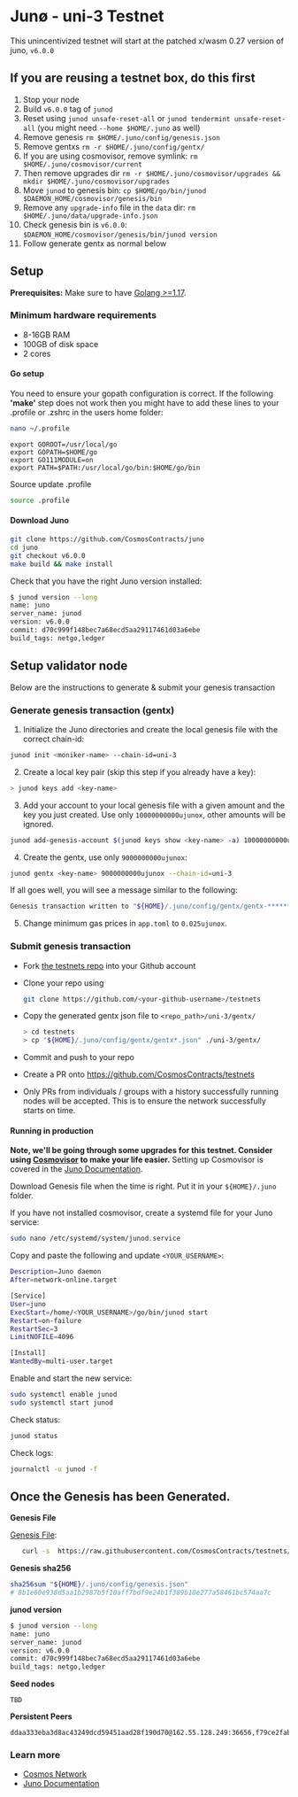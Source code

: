 # Junø - uni-3 Testnet

This unincentivized testnet will start at the patched x/wasm 0.27 version of juno, `v6.0.0`

## If you are reusing a testnet box, do this first

1. Stop your node
2. Build `v6.0.0` tag of `junod`
3. Reset using `junod unsafe-reset-all` or `junod tendermint unsafe-reset-all` (you might need `--home $HOME/.juno` as well)
4. Remove genesis `rm $HOME/.juno/config/genesis.json`
5. Remove gentxs `rm -r $HOME/.juno/config/gentx/`
6. If you are using cosmovisor, remove symlink: `rm $HOME/.juno/cosmovisor/current`
7. Then remove upgrades dir `rm -r $HOME/.juno/cosmovisor/upgrades && mkdir $HOME/.juno/cosmovisor/upgrades`
8. Move `junod` to genesis bin: `cp $HOME/go/bin/junod $DAEMON_HOME/cosmovisor/genesis/bin`
9. Remove any `upgrade-info` file in the `data` dir: `rm $HOME/.juno/data/upgrade-info.json`
10. Check genesis bin is `v6.0.0`: `$DAEMON_HOME/cosmovisor/genesis/bin/junod version`
11. Follow generate gentx as normal below

## Setup

**Prerequisites:** Make sure to have [Golang >=1.17](https://golang.org/).

### Minimum hardware requirements

- 8-16GB RAM
- 100GB of disk space
- 2 cores

#### Go setup

You need to ensure your gopath configuration is correct. If the following **'make'** step does not work then you might have to add these lines to your .profile or .zshrc in the users home folder:

```sh
nano ~/.profile
```

```
export GOROOT=/usr/local/go
export GOPATH=$HOME/go
export GO111MODULE=on
export PATH=$PATH:/usr/local/go/bin:$HOME/go/bin
```

Source update .profile

```sh
source .profile
```

#### Download Juno

```sh
git clone https://github.com/CosmosContracts/juno
cd juno
git checkout v6.0.0
make build && make install
```

Check that you have the right Juno version installed:

```sh
$ junod version --long
name: juno
server_name: junod
version: v6.0.0
commit: d70c999f148bec7a68ecd5aa29117461d03a6ebe
build_tags: netgo,ledger
```

## Setup validator node

Below are the instructions to generate & submit your genesis transaction

### Generate genesis transaction (gentx)

1. Initialize the Juno directories and create the local genesis file with the correct chain-id:

```bash
junod init <moniker-name> --chain-id=uni-3
```

2. Create a local key pair (skip this step if you already have a key):

```sh
> junod keys add <key-name>
```

3. Add your account to your local genesis file with a given amount and the key you just created. Use only `10000000000ujunox`, other amounts will be ignored.

```bash
junod add-genesis-account $(junod keys show <key-name> -a) 10000000000ujunox
```

4. Create the gentx, use only `9000000000ujunox`:

```bash
junod gentx <key-name> 9000000000ujunox --chain-id=uni-3
```

If all goes well, you will see a message similar to the following:

```bash
Genesis transaction written to "${HOME}/.juno/config/gentx/gentx-******.json"
```

5. Change minimum gas prices in `app.toml` to `0.025ujunox`.

### Submit genesis transaction

- Fork [the testnets repo](https://github.com/CosmosContracts/testnets) into your Github account

- Clone your repo using

  ```bash
  git clone https://github.com/<your-github-username>/testnets
  ```

- Copy the generated gentx json file to `<repo_path>/uni-3/gentx/`

  ```sh
  > cd testnets
  > cp "${HOME}/.juno/config/gentx/gentx*.json" ./uni-3/gentx/
  ```

- Commit and push to your repo
- Create a PR onto https://github.com/CosmosContracts/testnets
- Only PRs from individuals / groups with a history successfully running nodes will be accepted. This is to ensure the network successfully starts on time.

#### Running in production

**Note, we'll be going through some upgrades for this testnet. Consider using [Cosmovisor](https://github.com/cosmos/cosmos-sdk/tree/master/cosmovisor) to make your life easier.** Setting up Cosmovisor is covered in the [Juno Documentation](https://docs.junochain.com/validators/setting-up-cosmovisor).

Download Genesis file when the time is right. Put it in your `${HOME}/.juno` folder.

If you have not installed cosmovisor, create a systemd file for your Juno service:

```sh
sudo nano /etc/systemd/system/junod.service
```

Copy and paste the following and update `<YOUR_USERNAME>`:

```sh
Description=Juno daemon
After=network-online.target

[Service]
User=juno
ExecStart=/home/<YOUR_USERNAME>/go/bin/junod start
Restart=on-failure
RestartSec=3
LimitNOFILE=4096

[Install]
WantedBy=multi-user.target
```

Enable and start the new service:

```sh
sudo systemctl enable junod
sudo systemctl start junod
```

Check status:

```sh
junod status
```

Check logs:

```sh
journalctl -u junod -f
```

## Once the Genesis has been Generated.

**Genesis File**

[Genesis File](/uni-3/genesis.json):

```bash
   curl -s  https://raw.githubusercontent.com/CosmosContracts/testnets/main/uni-3/genesis.json > ~/.juno/config/genesis.json
```

**Genesis sha256**

```bash
sha256sum "${HOME}/.juno/config/genesis.json"
# 8b1e60e938d5aa1b2987b5f10aff7bdf9e24b1f389b10e277a58461bc574aa7c
```

**junod version**

```bash
$ junod version --long
name: juno
server_name: junod
version: v6.0.0
commit: d70c999f148bec7a68ecd5aa29117461d03a6ebe
build_tags: netgo,ledger
```

**Seed nodes**

```
TBD
```

**Persistent Peers**

```
ddaa333eba3d8ac43249dcd59451aad28f190d70@162.55.128.249:36656,f79ce2fab55e56b408d76ddcbc1c82c1a90e315b@172.31.44.248:26656
```

### Learn more

- [Cosmos Network](https://cosmos.network)
- [Juno Documentation](https://docs.junochain.com/)
